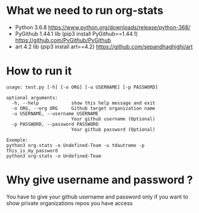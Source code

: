 # What we need to run org-stats
- Python 3.6.8 https://www.python.org/downloads/release/python-368/
- PyGithub 1.44.1 lib (pip3 install PyGithub==1.44.1) https://github.com/PyGithub/PyGithub
- art 4.2 lib (pip3 install art==4.2) https://github.com/sepandhaghighi/art

# How to run it
```
usage: test.py [-h] [-o ORG] [-u USERNAME] [-p PASSWORD]

optional arguments:
  -h, --help            show this help message and exit
  -o ORG, --org ORG     Github target organization name
  -u USERNAME, --username USERNAME
                        Your github username (Optional)
  -p PASSWORD, --password PASSWORD
                        Your github password (Optional)
                        
Exemple:
python3 org-stats -o Undefined-Team -u tdautreme -p this_is_my_password
python3 org-stats -o Undefined-Team
```
# Why give username and password ?
You have to give your github username and password only if you want to show private organizations repos you have access
